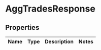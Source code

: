

# AggTradesResponse


## Properties

| Name | Type | Description | Notes |
|------------ | ------------- | ------------- | -------------|



